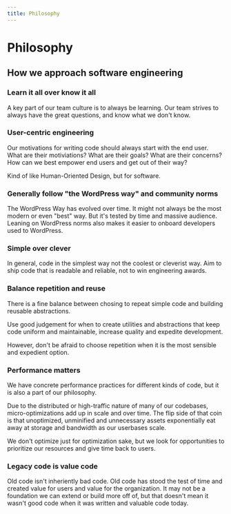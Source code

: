 ```yaml
---
title: Philosophy
---
```


# Philosophy
## How we approach software engineering

### Learn it all over know it all

A key part of our team culture is to always be learning. Our team strives to always have the great questions, and know what we don't know.

### User-centric engineering

Our motivations for writing code should always start with the end user. What are their motiviations? What are their goals? What are their concerns? How can we best empower end users and get out of their way?

Kind of like Human-Oriented Design, but for software.

### Generally follow "the WordPress way" and community norms

The WordPress Way has evolved over time. It might not always be the most modern or even "best" way. But it's tested by time and massive audience. Leaning on WordPress norms also makes it easier to onboard developers used to WordPress.

### Simple over clever

In general, code in the simplest way not the coolest or cleverist way. Aim to ship code that is readable and reliable, not to win engineering awards.

### Balance repetition and reuse

There is a fine balance between chosing to repeat simple code and building reusable abstractions.

Use good judgement for when to create utilities and abstractions that keep code uniform and maintainable, increase quality and expedite development. 

However, don't be afraid to choose repetition when it is the most sensible and expedient option.

### Performance matters

We have concrete performance practices for different kinds of code, but it is also a part of our philosophy.

Due to the distributed or high-traffic nature of many of our codebases, micro-optimizations add up in scale and over time. The flip side of that coin is that unoptimized, unminified and unnecessary assets exponentially eat away at storage and bandwidth as our userbases scale.

We don't optimize just for optimization sake, but we look for opportunities to prioritize our resources and give time back to users.

### Legacy code is value code

Old code isn't inheriently bad code. Old code has stood the test of time and created value for users and value for the organization. It may not be a foundation we can extend or build more off of, but that doesn't mean it wasn't good code when it was written and valuable code today.